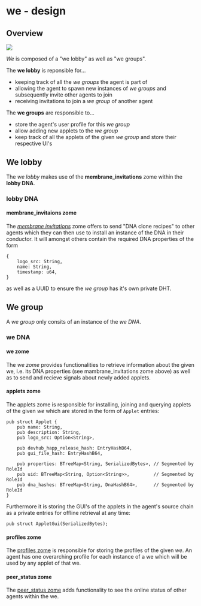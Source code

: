 # we - design

## Overview


![](https://i.imgur.com/ssVZM1E.png)


*We* is composed of a "we lobby" as well as "we groups".

The **we lobby** is reponsible for...
* keeping track of all the *we groups* the agent is part of
* allowing the agent to spawn new instances of *we groups* and subsequently invite other agents to join
* receiving invitations to join a *we group* of another agent

The **we groups** are responsible to...
* store the agent's user profile for this *we group*
* allow adding new applets to the *we group*
* keep track of all the applets of the given *we group* and store their respective UI's



## We lobby

The *we lobby* makes use of the **membrane_invitations** zome within the **lobby DNA**.

### lobby DNA
#### membrane_invitaions zome

The [*membrane invitations*](https://github.com/holochain-open-dev/membrane-invitations) zome offers to send "DNA clone recipes" to other agents which they can then use to install an instance of the DNA in their conductor. It will amongst others contain the required DNA properties of the form

```=typescript
{
    logo_src: String,
    name: String,
    timestamp: u64,
}
```
as well as a UUID to ensure the *we group* has it's own private DHT.


## We group

A *we group* only consits of an instance of the *we DNA*.

### we DNA

#### we zome

The *we zome*  provides functionalities to retrieve information about the given we, i.e. its DNA properties (see mambrane_invitations zome above) as well as to send and recieve signals about newly added applets.

#### applets zome

The applets zome is responsible for installing, joining and querying applets of the given *we* which are stored in the form of `Applet` entries:

```=rust
pub struct Applet {
    pub name: String,
    pub description: String,
    pub logo_src: Option<String>,

    pub devhub_happ_release_hash: EntryHashB64,
    pub gui_file_hash: EntryHashB64,

    pub properties: BTreeMap<String, SerializedBytes>, // Segmented by RoleId
    pub uid: BTreeMap<String, Option<String>>,         // Segmented by RoleId
    pub dna_hashes: BTreeMap<String, DnaHashB64>,      // Segmented by RoleId
}
```

Furthermore it is storing the GUI's of the applets in the agent's source chain as a private entries for offline retrieval at any time:
```=rust
pub struct AppletGui(SerializedBytes);
```




#### profiles zome

The [profiles zome](https://github.com/holochain-open-dev/profiles) is responsible for storing the profiles of the given *we*. An agent has one overarching profile for each instance of a we which will be used by any applet of that we.

#### peer_status zome

The [peer_status zome](https://github.com/holochain-open-dev/peer-status) adds functionality to see the online status of other agents within the we.





